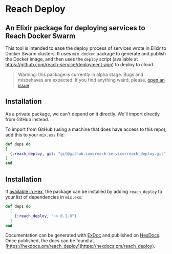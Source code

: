 # Reach Deploy
## An Elixir package for deploying services to Reach Docker Swarm

This tool is intended to ease the deploy process of services wrote in Elixir to Docker Swarm clusters. It uses `mix docker` package to generate and publish the Docker image, and then uses the `deploy` script (available at https://github.com/reach-service/deployment-app) to deploy to cloud.

> Warning: this package is currently in alpha stage. Bugs and misbehaves are expected. If you find anything weird, please, [open an issue](https://github.com/reach-service/reach_deploy/issues).

## Installation

As a private package, we can't depend on it directly. We'll import directly from GitHub instead.

To import from GitHub (using a machine that does have access to this repo), add this to your `mix.exs` file:

```elixir
def deps do
[
  {:reach_deploy, git: "git@github.com:reach-service/reach_deploy.git", tag: "v0.1.0-alpha"}
]
end
```

## Installation

If [available in Hex](https://hex.pm/docs/publish), the package can be installed
by adding `reach_deploy` to your list of dependencies in `mix.exs`:

```elixir
def deps do
  [
    {:reach_deploy, "~> 0.1.0"}
  ]
end
```

Documentation can be generated with [ExDoc](https://github.com/elixir-lang/ex_doc)
and published on [HexDocs](https://hexdocs.pm). Once published, the docs can
be found at [https://hexdocs.pm/reach_deploy](https://hexdocs.pm/reach_deploy).

